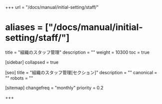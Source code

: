 +++
url = "/docs/manual/initial-setting/staff/"
# aliases = ["/docs/manual/initial-setting/staff/"]
title = "組織のスタッフ管理"
description = ""
weight = 10300
toc = true

[sidebar]
collapsed = true

[seo]
title = "組織のスタッフ管理[セクション]"
description = ""
canonical = ""
robots = ""

[sitemap]
  changefreq = "monthly"
  priority = 0.2

+++

